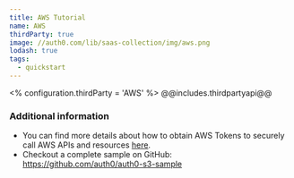 ```yaml
---
title: AWS Tutorial
name: AWS
thirdParty: true
image: //auth0.com/lib/saas-collection/img/aws.png
lodash: true
tags:
  - quickstart
---
```

<% configuration.thirdParty = 'AWS' %>
@@includes.thirdpartyapi@@

### Additional information

* You can find more details about how to obtain AWS Tokens to securely call AWS APIs and resources [here](/aws#2).
* Checkout a complete sample on GitHub: <https://github.com/auth0/auth0-s3-sample>
